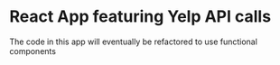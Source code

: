 # React App featuring Yelp API calls

The code in this app will eventually be refactored to use functional components